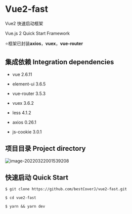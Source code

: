 # Vue2-fast

Vue2 快速启动框架

Vue.js 2 Quick Start Framework



⭐️框架已封装**axios**，**vuex**，**vue-router**



## 集成依赖 Integration dependencies

* vue 2.6.11
* element-ui 3.6.5

* vue-router 3.5.3
* vuex 3.6.2
* less 4.1.2
* axios 0.26.1
* js-cookie 3.0.1



## 项目目录 Project directory

![image-20220322001539208](C:\Users\win8y\AppData\Roaming\Typora\typora-user-images\image-20220322001539208.png)



## 快速启动 Quick Start

`$ git clone https://github.com/bestCoverJ/vue2-fast.git`

`$ cd vue2-fast `

`$ yarn && yarn dev`

